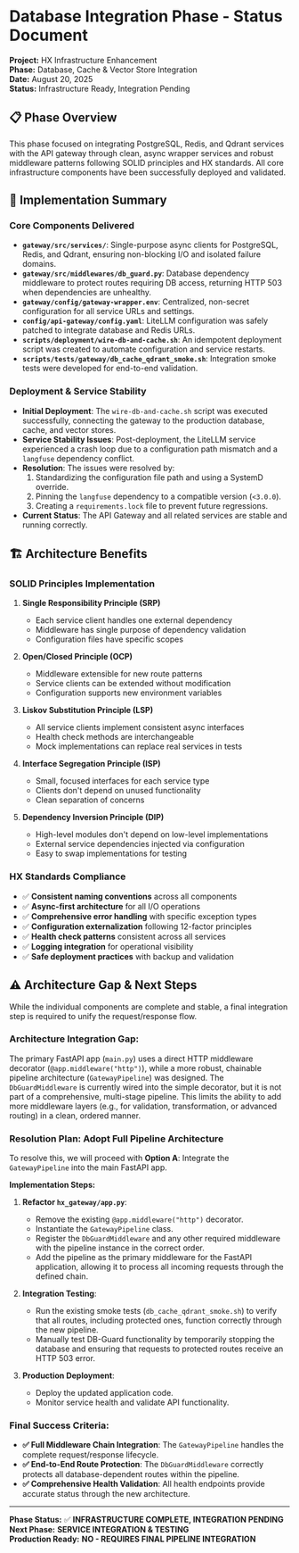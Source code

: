 # Database Integration Phase - Status Document

**Project:** HX Infrastructure Enhancement  
**Phase:** Database, Cache & Vector Store Integration  
**Date:** August 20, 2025  
**Status:** Infrastructure Ready, Integration Pending

## 📋 Phase Overview

This phase focused on integrating PostgreSQL, Redis, and Qdrant services with the API gateway through clean, async wrapper services and robust middleware patterns following SOLID principles and HX standards. All core infrastructure components have been successfully deployed and validated.

## 🎯 Implementation Summary

### Core Components Delivered

- **`gateway/src/services/`**: Single-purpose async clients for PostgreSQL, Redis, and Qdrant, ensuring non-blocking I/O and isolated failure domains.
- **`gateway/src/middlewares/db_guard.py`**: Database dependency middleware to protect routes requiring DB access, returning HTTP 503 when dependencies are unhealthy.
- **`gateway/config/gateway-wrapper.env`**: Centralized, non-secret configuration for all service URLs and settings.
- **`config/api-gateway/config.yaml`**: LiteLLM configuration was safely patched to integrate database and Redis URLs.
- **`scripts/deployment/wire-db-and-cache.sh`**: An idempotent deployment script was created to automate configuration and service restarts.
- **`scripts/tests/gateway/db_cache_qdrant_smoke.sh`**: Integration smoke tests were developed for end-to-end validation.

### Deployment & Service Stability

- **Initial Deployment**: The `wire-db-and-cache.sh` script was executed successfully, connecting the gateway to the production database, cache, and vector stores.
- **Service Stability Issues**: Post-deployment, the LiteLLM service experienced a crash loop due to a configuration path mismatch and a `langfuse` dependency conflict.
- **Resolution**: The issues were resolved by:
    1.  Standardizing the configuration file path and using a SystemD override.
    2.  Pinning the `langfuse` dependency to a compatible version (`<3.0.0`).
    3.  Creating a `requirements.lock` file to prevent future regressions.
- **Current Status**: The API Gateway and all related services are stable and running correctly.

## 🏗️ Architecture Benefits

### SOLID Principles Implementation

1. **Single Responsibility Principle (SRP)**
   - Each service client handles one external dependency
   - Middleware has single purpose of dependency validation
   - Configuration files have specific scopes

2. **Open/Closed Principle (OCP)**
   - Middleware extensible for new route patterns
   - Service clients can be extended without modification
   - Configuration supports new environment variables

3. **Liskov Substitution Principle (LSP)**
   - All service clients implement consistent async interfaces
   - Health check methods are interchangeable
   - Mock implementations can replace real services in tests

4. **Interface Segregation Principle (ISP)**
   - Small, focused interfaces for each service type
   - Clients don't depend on unused functionality
   - Clean separation of concerns

5. **Dependency Inversion Principle (DIP)**
   - High-level modules don't depend on low-level implementations
   - External service dependencies injected via configuration
   - Easy to swap implementations for testing

### HX Standards Compliance

- ✅ **Consistent naming conventions** across all components
- ✅ **Async-first architecture** for all I/O operations  
- ✅ **Comprehensive error handling** with specific exception types
- ✅ **Configuration externalization** following 12-factor principles
- ✅ **Health check patterns** consistent across all services
- ✅ **Logging integration** for operational visibility
- ✅ **Safe deployment practices** with backup and validation

## ⚠️ Architecture Gap & Next Steps

While the individual components are complete and stable, a final integration step is required to unify the request/response flow.

### **Architecture Integration Gap:**

The primary FastAPI app (`main.py`) uses a direct HTTP middleware decorator (`@app.middleware("http")`), while a more robust, chainable pipeline architecture (`GatewayPipeline`) was designed. The `DbGuardMiddleware` is currently wired into the simple decorator, but it is not part of a comprehensive, multi-stage pipeline. This limits the ability to add more middleware layers (e.g., for validation, transformation, or advanced routing) in a clean, ordered manner.

### **Resolution Plan: Adopt Full Pipeline Architecture**

To resolve this, we will proceed with **Option A**: Integrate the `GatewayPipeline` into the main FastAPI app.

**Implementation Steps:**

1.  **Refactor `hx_gateway/app.py`**:
    - Remove the existing `@app.middleware("http")` decorator.
    - Instantiate the `GatewayPipeline` class.
    - Register the `DbGuardMiddleware` and any other required middleware with the pipeline instance in the correct order.
    - Add the pipeline as the primary middleware for the FastAPI application, allowing it to process all incoming requests through the defined chain.

2.  **Integration Testing**:
    - Run the existing smoke tests (`db_cache_qdrant_smoke.sh`) to verify that all routes, including protected ones, function correctly through the new pipeline.
    - Manually test DB-Guard functionality by temporarily stopping the database and ensuring that requests to protected routes receive an HTTP 503 error.

3.  **Production Deployment**:
    - Deploy the updated application code.
    - Monitor service health and validate API functionality.

### **Final Success Criteria:**

- **✅ Full Middleware Chain Integration**: The `GatewayPipeline` handles the complete request/response lifecycle.
- **✅ End-to-End Route Protection**: The `DbGuardMiddleware` correctly protects all database-dependent routes within the pipeline.
- **✅ Comprehensive Health Validation**: All health endpoints provide accurate status through the new architecture.

---

**Phase Status:** ✅ **INFRASTRUCTURE COMPLETE, INTEGRATION PENDING**  
**Next Phase:** **SERVICE INTEGRATION & TESTING**  
**Production Ready:** **NO - REQUIRES FINAL PIPELINE INTEGRATION**
